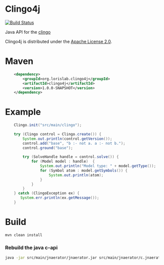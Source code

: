 
# Clingo4j 

[![Build Status](https://travis-ci.org/lorislab/clingo4j.svg?branch=master)](https://travis-ci.org/lorislab/clingo4j)

Java API for the [clingo](https://github.com/potassco/clingo)

Clingo4j is distributed under the [Apache License 2.0](http://www.apache.org/licenses/LICENSE-2.0.txt).

# Maven
```xml
    <dependency>
        <groupId>org.lorislab.clingo4j</groupId>
        <artifactId>clingo4j</artifactId>
        <version>1.0.0-SNAPSHOT</version>
    </dependency>
```
# Example
```java
    Clingo.init("src/main/clingo");
    
    try (Clingo control = Clingo.create()) {
        System.out.println(control.getVersion());
        control.add("base", "b :- not a. a :- not b.");
        control.ground("base");
        
        try (SolveHandle handle = control.solve()) {
            for (Model model : handle)  {
                System.out.println("Model type: " + model.getType());
                for (Symbol atom : model.getSymbols()) {
                    System.out.println(atom);
                }
            }  
        } 
    } catch (ClingoException ex) {
       System.err.println(ex.getMessage());
    }
```

# Build
```bash
mvn clean install
```

### Rebuild the java c-api
```bash
java -jar src/main/jnaerator/jnaerator.jar src/main/jnaerator/c.jnaerator 
```
